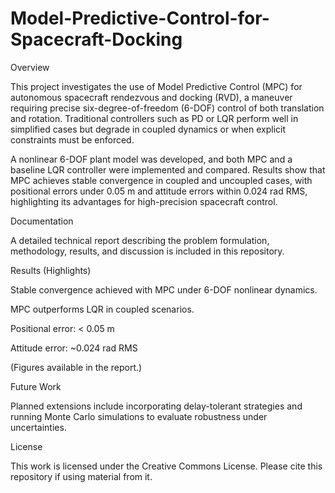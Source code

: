 # Model-Predictive-Control-for-Spacecraft-Docking
Overview

This project investigates the use of Model Predictive Control (MPC) for autonomous spacecraft rendezvous and docking (RVD), a maneuver requiring precise six-degree-of-freedom (6-DOF) control of both translation and rotation. Traditional controllers such as PD or LQR perform well in simplified cases but degrade in coupled dynamics or when explicit constraints must be enforced.

A nonlinear 6-DOF plant model was developed, and both MPC and a baseline LQR controller were implemented and compared. Results show that MPC achieves stable convergence in coupled and uncoupled cases, with positional errors under 0.05 m and attitude errors within 0.024 rad RMS, highlighting its advantages for high-precision spacecraft control.

Documentation

A detailed technical report describing the problem formulation, methodology, results, and discussion is included in this repository.

Results (Highlights)

Stable convergence achieved with MPC under 6-DOF nonlinear dynamics.

MPC outperforms LQR in coupled scenarios.

Positional error: < 0.05 m

Attitude error: ~0.024 rad RMS

(Figures available in the report.)

Future Work

Planned extensions include incorporating delay-tolerant strategies and running Monte Carlo simulations to evaluate robustness under uncertainties.

License

This work is licensed under the Creative Commons License. Please cite this repository if using material from it.
